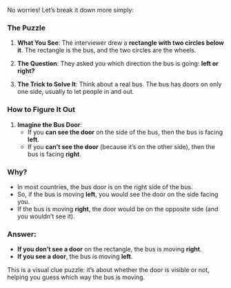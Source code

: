 No worries! Let’s break it down more simply:

### The Puzzle
1. **What You See**: The interviewer drew a **rectangle with two circles below it**. The rectangle is the bus, and the two circles are the wheels.

2. **The Question**: They asked you which direction the bus is going: **left or right?**

3. **The Trick to Solve It**: Think about a real bus. The bus has doors on only one side, usually to let people in and out.

### How to Figure It Out
1. **Imagine the Bus Door**:
   - If you **can see the door** on the side of the bus, then the bus is facing **left**.
   - If you **can’t see the door** (because it’s on the other side), then the bus is facing **right**.

### Why?
- In most countries, the bus door is on the right side of the bus.
- So, if the bus is moving **left**, you would see the door on the side facing you.
- If the bus is moving **right**, the door would be on the opposite side (and you wouldn’t see it).

### Answer:
- **If you don’t see a door** on the rectangle, the bus is moving **right**.
- **If you see a door**, the bus is moving **left**.

This is a visual clue puzzle: it’s about whether the door is visible or not, helping you guess which way the bus is moving.
